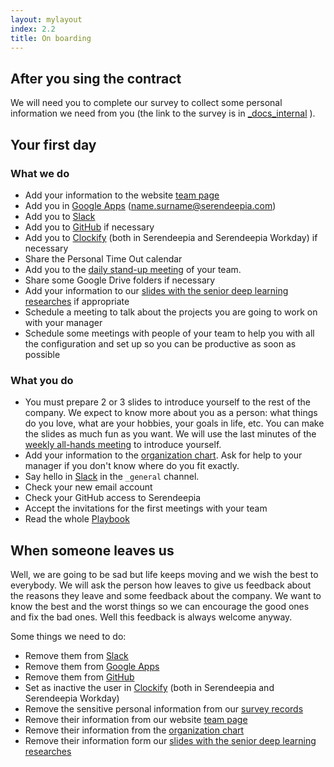 ```yaml
---
layout: mylayout
index: 2.2
title: On boarding
---
```


## After you sing the contract

We will need you to complete our survey to collect some personal information we need from you (the link to the survey is in [_docs_internal](https://github.com/serendeepia/playbook/tree/master/_docs_internal) ). 

## Your first day

### What we do

* Add your information to the website [team page](https://serendeepia.com/team.html)
* Add you in [Google Apps](https://admin.google.com/serendeepia.com) (name.surname@serendeepia.com)
* Add you to [Slack](https://serendeepia.slack.com)
* Add you to [GitHub](https://github.com/serendeepia) if necessary
* Add you to [Clockify](https://clockify.me/teams) (both in Serendeepia and Serendeepia Workday) if necessary
* Share the Personal Time Out calendar
* Add you to the [daily stand-up meeting](/1-2-communication#daily-stand-up) of your team.
* Share some Google Drive folders if necessary
* Add your information to our [slides with the senior deep learning researches](https://docs.google.com/presentation/d/1JB8tzKKdeHBhdYPFMoxZXxoXirlTvhBW-mrJ4Gl33RU) if appropriate
* Schedule a meeting to talk about the projects you are going to work on with your manager 
* Schedule some meetings with people of your team to help you with all the configuration and set up so you can be productive as soon as possible

### What you do

* You must prepare 2 or 3 slides to introduce yourself to the rest of the company. We expect to know more about you as a person: what things do you love, what are your hobbies, your goals in life, etc. You can make the slides as much fun as you want. We will use the last minutes of the [weekly all-hands meeting](/1-2-communications#weekly-all-hands) to introduce yourself.
* Add your information to the [organization chart](/1-4-organization-chart). Ask for help to your manager if you don't know where do you fit exactly.
* Say hello in [Slack](https://serendeepia.slack.com/messages/C7D0YUBL1/) in the `_general` channel.
* Check your new email account
* Check your GitHub access to Serendeepia
* Accept the invitations for the first meetings with your team
* Read the whole [Playbook](/)

## When someone leaves us

Well, we are going to be sad but life keeps moving and we wish the best to everybody. We will ask the person how leaves to give us feedback about the reasons they leave and some feedback about the company. We want to know the best and the worst things so we can encourage the good ones and fix the bad ones. Well this feedback is always welcome anyway.

Some things we need to do:
* Remove them from [Slack](https://serendeepia.slack.com)
* Remove them from [Google Apps](https://admin.google.com/serendeepia.com)
* Remove them from [GitHub](https://github.com/serendeepia)
* Set as inactive the user in [Clockify](https://clockify.me/teams) (both in Serendeepia and Serendeepia Workday)
* Remove the sensitive personal information from our [survey records](https://docs.google.com/spreadsheets/d/1MyiSmkIOj1Q2q1G-SAG_h3--cU54GFeHnpPbZudE0fI)
* Remove their information from our website [team page](https://serendeepia.com/team.html)
* Remove their information from the [organization chart](/1-4-organization-chart)
* Remove their information form our [slides with the senior deep learning researches](https://docs.google.com/presentation/d/1JB8tzKKdeHBhdYPFMoxZXxoXirlTvhBW-mrJ4Gl33RU)